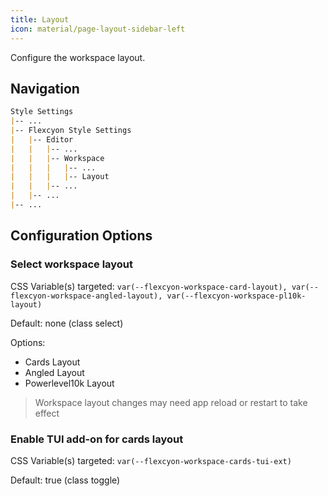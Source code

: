 ```yaml
---
title: Layout
icon: material/page-layout-sidebar-left
---
```


Configure the workspace layout.

## Navigation
```md
Style Settings
|-- ...
|-- Flexcyon Style Settings
|   |-- Editor
|   |   |-- ...
|   |   |-- Workspace
|   |   |   |-- ...
|   |   |   |-- Layout
|   |   |-- ...
|   |-- ...
|-- ...
```

## Configuration Options

### Select workspace layout
CSS Variable(s) targeted: `var(--flexcyon-workspace-card-layout), var(--flexcyon-workspace-angled-layout), var(--flexcyon-workspace-pl10k-layout)`

Default: none (class select)

Options:
- Cards Layout
- Angled Layout
- Powerlevel10k Layout

> Workspace layout changes may need app reload or restart to take effect

### Enable TUI add-on for cards layout
CSS Variable(s) targeted: `var(--flexcyon-workspace-cards-tui-ext)`

Default: true (class toggle)